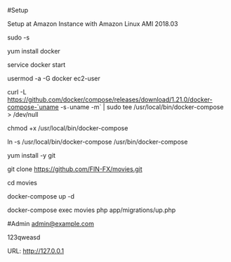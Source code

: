 #Setup

Setup at Amazon Instance with Amazon Linux AMI 2018.03

sudo -s

yum install docker

service docker start

usermod -a -G docker ec2-user

curl -L https://github.com/docker/compose/releases/download/1.21.0/docker-compose-`uname -s`-`uname -m` | sudo tee /usr/local/bin/docker-compose > /dev/null

chmod +x /usr/local/bin/docker-compose

ln -s /usr/local/bin/docker-compose /usr/bin/docker-compose

yum install -y git

git clone https://github.com/FIN-FX/movies.git

cd movies

docker-compose up -d

docker-compose exec movies php app/migrations/up.php

#Admin
admin@example.com

123qweasd

URL: http://127.0.0.1